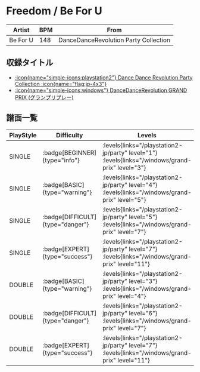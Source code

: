 # Freedom / Be For U

|Artist|BPM|From|
|------|---|----|
|Be For U|148|DanceDanceRevolution Party Collection|

## 収録タイトル

- [:icon{name="simple-icons:playstation2"} Dance Dance Revolution Party Collection :icon{name="flag:jp-4x3"}](/playstation2-jp/party)
- [:icon{name="simple-icons:windows"} DanceDanceRevolution GRAND PRIX (グランプリプレー)](/windows/grand-prix)

## 譜面一覧

|PlayStyle|Difficulty|Levels|Notes|Movie|
|---------|----------|------|-----|-----|
|SINGLE| :badge[BEGINNER]{type="info"}| :levels{links="/playstation2-jp/party" level="1"} :levels{links="/windows/grand-prix" level="3"}|114/0||
|SINGLE| :badge[BASIC]{type="warning"}| :levels{links="/playstation2-jp/party" level="4"} :levels{links="/windows/grand-prix" level="5"}|141/27||
|SINGLE| :badge[DIFFICULT]{type="danger"}| :levels{links="/playstation2-jp/party" level="5"} :levels{links="/windows/grand-prix" level="7"}|196/6||
|SINGLE| :badge[EXPERT]{type="success"}| :levels{links="/playstation2-jp/party" level="7"} :levels{links="/windows/grand-prix" level="11"}|291/7||
|DOUBLE| :badge[BASIC]{type="warning"}| :levels{links="/playstation2-jp/party" level="3"} :levels{links="/windows/grand-prix" level="4"}|137/18||
|DOUBLE| :badge[DIFFICULT]{type="danger"}| :levels{links="/playstation2-jp/party" level="6"} :levels{links="/windows/grand-prix" level="7"}|187/5||
|DOUBLE| :badge[EXPERT]{type="success"}| :levels{links="/playstation2-jp/party" level="7"} :levels{links="/windows/grand-prix" level="11"}|251/5||
